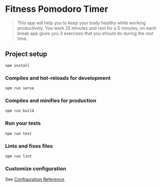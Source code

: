 # Fitness Pomodoro Timer

> This app will help you to keep your body healthy while working productively. You work 25 minutes and rest for a 5  minutes, on each break app gives you 3 exercises that you should do during the rest time.

## Project setup
```
npm install
```

### Compiles and hot-reloads for development
```
npm run serve
```

### Compiles and minifies for production
```
npm run build
```

### Run your tests
```
npm run test
```

### Lints and fixes files
```
npm run lint
```

### Customize configuration
See [Configuration Reference](https://cli.vuejs.org/config/).

